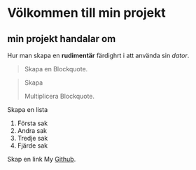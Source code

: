 # Völkommen till min projekt 
## min projekt handalar om
Hur man skapa en **rudimentär** färdighrt i att använda sin *dator*.

> Skapa en Blockquote.


> Skapa 
>
>Multiplicera Blockquote.


Skapa en lista
1. Första sak
2. Andra sak
3. Tredje sak
4. Fjärde sak



Skap en link
My [Github](https://github.com/Mystry619).

